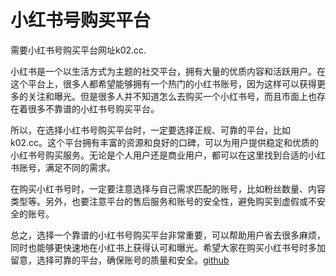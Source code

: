 # 小红书号购买平台

需要小红书号购买平台网址k02.cc. 

小红书是一个以生活方式为主题的社交平台，拥有大量的优质内容和活跃用户。在这个平台上，很多人都希望能够拥有一个热门的小红书账号，因为这样可以获得更多的关注和曝光。但是很多人并不知道怎么去购买一个小红书号，而且市面上也存在着很多不靠谱的小红书号购买平台。

所以，在选择小红书号购买平台时，一定要选择正规、可靠的平台，比如k02.cc。这个平台拥有丰富的资源和良好的口碑，可以为用户提供稳定和优质的小红书号购买服务。无论是个人用户还是商业用户，都可以在这里找到合适的小红书账号，满足不同的需求。

在购买小红书号时，一定要注意选择与自己需求匹配的账号，比如粉丝数量、内容类型等。另外，也要注意平台的售后服务和账号的安全性，避免购买到虚假或不安全的账号。

总之，选择一个靠谱的小红书号购买平台非常重要，可以帮助用户省去很多麻烦，同时也能够更快速地在小红书上获得认可和曝光。希望大家在购买小红书号时多加留意，选择可靠的平台，确保账号的质量和安全。[github](https://github.com)